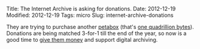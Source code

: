 Title: The Internet Archive is asking for donations.
Date: 2012-12-19
Modified: 2012-12-19
Tags: micro
Slug: internet-archive-donations

They are trying to purchase another [petabox](http://archive.org/web/petabox.php) (that's [ one quadrillion bytes](https://en.wikipedia.org/wiki/Petabyte)). Donations are being matched 3-for-1 till the end of the year, so now is a good time to [give them money](https://archive.org/donate/) and support digital archiving.
